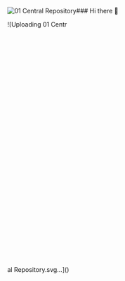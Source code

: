 ![01 Central Repository](https://github.com/mchanimb/mchanimb/assets/103463262/746bbc15-0422-4313-a6d2-d26dd4380c0f)### Hi there 👋


![Uploading 01 Centr<?xml version="1.0" encoding="utf-8"?>
<!-- Generator: Adobe Illustrator 25.2.3, SVG Export Plug-In . SVG Version: 6.00 Build 0)  -->
<svg version="1.1" id="Lager_1" xmlns="http://www.w3.org/2000/svg" xmlns:xlink="http://www.w3.org/1999/xlink" x="0px" y="0px"
	 viewBox="0 0 800 817" style="enable-background:new 0 0 800 817;" xml:space="preserve">
<style type="text/css">
	.st0{fill:#999999;}
	.st1{fill:#404040;}
	.st2{fill:none;stroke:#404040;stroke-width:4;stroke-linecap:round;stroke-linejoin:round;stroke-miterlimit:10;}
	.st3{fill:#B3E3FF;stroke:#404040;stroke-width:4;stroke-linejoin:round;stroke-miterlimit:10;}
	.st4{fill:#FFFFFF;stroke:#404040;stroke-width:4;stroke-linecap:round;stroke-linejoin:round;stroke-miterlimit:10;}
	.st5{fill:#B3E3FF;stroke:#404040;stroke-width:4;stroke-miterlimit:10;}
	.st6{fill:none;stroke:#CCCCCC;stroke-linecap:round;stroke-linejoin:round;stroke-miterlimit:10;}
</style>
<path class="st0" d="M341.2,466.2v-10.6h1.5v9.3h5v1.4L341.2,466.2L341.2,466.2z M356.7,462.6c0,2.2-1.5,3.8-3.7,3.8
	s-3.7-1.6-3.7-3.8c0-2.2,1.5-3.8,3.7-3.8S356.7,460.4,356.7,462.6z M355.3,462.6c0-1.7-1.1-2.6-2.2-2.6s-2.2,0.9-2.2,2.6
	s1.1,2.6,2.2,2.6S355.3,464.2,355.3,462.6z M360.1,462.6c0,1.6,1,2.5,2.2,2.5c1.3,0,1.8-0.9,2-1.5l1.2,0.5c-0.3,1-1.4,2.2-3.3,2.2
	c-2.1,0-3.6-1.6-3.6-3.8c0-2.2,1.6-3.8,3.6-3.8c1.9,0,2.9,1.2,3.2,2.3l-1.3,0.5c-0.2-0.7-0.7-1.5-1.9-1.5
	C361.1,460,360.1,460.9,360.1,462.6L360.1,462.6z M369.6,462.1l1.9-0.3c0.4-0.1,0.6-0.3,0.6-0.5c0-0.7-0.5-1.3-1.6-1.3
	c-1,0-1.5,0.6-1.6,1.5l-1.4-0.3c0.2-1.4,1.4-2.3,3-2.3c2.2,0,3,1.2,3,2.6v3.6c0,0.6,0.1,1,0.1,1.2h-1.4c0-0.2-0.1-0.5-0.1-1
	c-0.3,0.5-1,1.2-2.3,1.2c-1.5,0-2.4-1-2.4-2.2C367.4,463,368.4,462.2,369.6,462.1L369.6,462.1z M372.1,463.1v-0.3l-2.2,0.3
	c-0.6,0.1-1.1,0.4-1.1,1.1c0,0.5,0.4,1,1.2,1C371.2,465.2,372.1,464.7,372.1,463.1z M376.5,466.2v-10.9h1.4v10.9H376.5z
	 M388.8,461.8h-1.6v4.3h-1.5v-10.6h4c2,0,3.3,1.4,3.3,3.2c0,1.5-1,2.7-2.6,3l2.5,4.5h-1.7L388.8,461.8L388.8,461.8z M389.4,460.5
	c1.2,0,2-0.7,2-1.8s-0.8-1.8-2-1.8h-2.2v3.6L389.4,460.5L389.4,460.5z M401.6,464.1c-0.4,1.3-1.6,2.3-3.2,2.3
	c-1.9,0-3.6-1.4-3.6-3.9c0-2.3,1.6-3.8,3.4-3.8c2.2,0,3.5,1.5,3.5,3.8v0.4h-5.4c0,1.3,1,2.2,2.2,2.2s1.8-0.6,2-1.5L401.6,464.1z
	 M400.1,461.8c0-1-0.7-1.8-2-1.8c-1.2,0-1.9,0.9-2,1.8H400.1z M404.1,469v-10h1.4v1.1c0.4-0.7,1.2-1.3,2.4-1.3
	c2.2,0,3.3,1.7,3.3,3.8c0,2.1-1.2,3.8-3.4,3.8c-1.1,0-1.9-0.5-2.3-1.2v3.8L404.1,469L404.1,469z M407.7,460c-1.3,0-2.1,1.1-2.1,2.5
	c0,1.5,0.9,2.5,2.1,2.5c1.3,0,2.1-1.1,2.1-2.5S409,460,407.7,460z M420.6,462.6c0,2.2-1.5,3.8-3.7,3.8s-3.7-1.6-3.7-3.8
	c0-2.2,1.5-3.8,3.7-3.8S420.6,460.4,420.6,462.6z M419.1,462.6c0-1.7-1.1-2.6-2.2-2.6s-2.2,0.9-2.2,2.6s1.1,2.6,2.2,2.6
	S419.1,464.2,419.1,462.6z M423.7,463.9c0.1,0.8,0.7,1.3,1.7,1.3c0.8,0,1.2-0.4,1.2-1c0-0.4-0.3-0.8-0.9-0.9l-1.2-0.3
	c-1.1-0.2-1.8-1-1.8-2c0-1.2,1.2-2.3,2.6-2.3c2,0,2.6,1.3,2.7,1.9l-1.2,0.5c-0.1-0.4-0.4-1.2-1.5-1.2c-0.7,0-1.2,0.5-1.2,1
	c0,0.4,0.3,0.8,0.8,0.9l1.2,0.3c1.3,0.3,2,1.1,2,2.1s-0.9,2.2-2.6,2.2c-2,0-2.8-1.3-2.9-2.1L423.7,463.9L423.7,463.9z M431.3,455.2
	c0.6,0,1,0.4,1,1s-0.4,1-1,1s-1-0.5-1-1S430.8,455.2,431.3,455.2z M430.7,466.2V459h1.4v7.2H430.7z M437.1,459h1.6v1.3h-1.6v3.8
	c0,0.7,0.3,1,1,1c0.2,0,0.4,0,0.6-0.1v1.2c-0.1,0-0.5,0.1-1,0.1c-1.2,0-2-0.8-2-2.1v-4h-1.4V459h0.4c0.8,0,1.1-0.5,1.1-1.1v-1.2h1.3
	V459L437.1,459z M448,462.6c0,2.2-1.5,3.8-3.7,3.8s-3.7-1.6-3.7-3.8c0-2.2,1.5-3.8,3.7-3.8S448,460.4,448,462.6z M446.5,462.6
	c0-1.7-1.1-2.6-2.2-2.6s-2.2,0.9-2.2,2.6s1,2.6,2.2,2.6S446.5,464.2,446.5,462.6z M454.5,460.4h-0.6c-1.2,0-2,0.6-2,2.2v3.6h-1.4
	V459h1.4v1.3c0.5-1.1,1.4-1.4,2.2-1.4h0.5v1.5H454.5z M457.3,469.2l1.8-3.8L456,459h1.6l2.2,5l2.2-5h1.5l-4.7,10.2L457.3,469.2
	L457.3,469.2z"/>
<path class="st1" d="M501.5,778.5c2,0,3.2,1.2,3.2,2.9c0,1.1-0.7,2-1.6,2.3c1.2,0.3,1.9,1.4,1.9,2.6c0,1.7-1.3,2.9-3.3,2.9H498
	v-10.6h3.5V778.5z M501.4,783.1c1.2,0,1.9-0.7,1.9-1.7s-0.7-1.7-1.9-1.7h-1.8v3.4H501.4z M501.6,787.8c1.2,0,2-0.7,2-1.7
	s-0.6-1.7-1.9-1.7h-2.1v3.4H501.6z M514.6,785.5c0,2.2-1.5,3.8-3.7,3.8s-3.7-1.6-3.7-3.8s1.5-3.8,3.7-3.8
	C513,781.6,514.6,783.3,514.6,785.5z M513.1,785.5c0-1.7-1.1-2.6-2.3-2.6c-1.2,0-2.2,0.9-2.2,2.6c0,1.7,1.1,2.6,2.2,2.6
	C512.1,788.1,513.1,787.2,513.1,785.5z M518.9,781.9h1.6v1.3h-1.6v3.8c0,0.7,0.3,1,1,1c0.2,0,0.4,0,0.6-0.1v1.2
	c-0.1,0-0.5,0.1-1,0.1c-1.2,0-2-0.8-2-2.1v-4h-1.4v-1.3h0.4c0.8,0,1.1-0.5,1.1-1.1v-1.2h1.3L518.9,781.9L518.9,781.9z M524.5,789.1
	h-1.4v-10.9h1.4v4.5c0.5-0.8,1.4-1.1,2.2-1.1c1.7,0,2.6,1.2,2.6,2.9v4.6h-1.4v-4.3c0-1-0.4-1.8-1.7-1.8c-1.1,0-1.6,0.8-1.7,1.9
	L524.5,789.1L524.5,789.1z M536.8,791.9v-10.1h1.4v1.1c0.4-0.7,1.2-1.3,2.4-1.3c2.2,0,3.3,1.7,3.3,3.8s-1.2,3.8-3.4,3.8
	c-1.1,0-1.9-0.5-2.3-1.2v3.8h-1.4V791.9z M540.3,783c-1.3,0-2.1,1.1-2.1,2.5c0,1.5,0.9,2.5,2.1,2.5c1.3,0,2.1-1.1,2.1-2.5
	C542.5,784,541.6,783,540.3,783z M549,789.3c-1.7,0-2.7-1.3-2.7-2.9v-4.5h1.4v4.3c0,1,0.4,1.9,1.6,1.9c1.1,0,1.7-0.8,1.7-1.8v-4.4
	h1.4v5.9c0,0.6,0,1.1,0.1,1.3h-1.4c0-0.2-0.1-0.6-0.1-0.9C550.7,789,549.8,789.3,549,789.3L549,789.3z M556.2,786.8
	c0.1,0.8,0.7,1.3,1.7,1.3c0.8,0,1.2-0.5,1.2-1s-0.3-0.8-0.9-0.9L557,786c-1.1-0.2-1.8-1-1.8-2c0-1.2,1.2-2.3,2.6-2.3
	c2,0,2.6,1.3,2.7,1.9l-1.2,0.5c-0.1-0.4-0.4-1.2-1.5-1.2c-0.7,0-1.2,0.5-1.2,1c0,0.4,0.3,0.8,0.8,0.9l1.2,0.3c1.3,0.3,2,1.1,2,2.1
	s-0.9,2.2-2.6,2.2c-2,0-2.8-1.3-2.9-2.1L556.2,786.8L556.2,786.8z M564.5,789.1h-1.4v-10.9h1.4v4.5c0.5-0.8,1.4-1.1,2.2-1.1
	c1.7,0,2.6,1.2,2.6,2.9v4.6h-1.4v-4.3c0-1-0.4-1.8-1.7-1.8c-1.1,0-1.6,0.8-1.7,1.9L564.5,789.1L564.5,789.1z M578.6,787
	c-0.4,1.3-1.6,2.3-3.2,2.3c-1.9,0-3.6-1.4-3.6-3.9c0-2.3,1.6-3.8,3.4-3.8c2.2,0,3.5,1.5,3.5,3.8v0.4h-5.4c0,1.3,1,2.2,2.2,2.2
	s1.8-0.6,2-1.5L578.6,787z M577.2,784.7c0-1-0.7-1.8-2-1.8c-1.2,0-1.9,0.9-2,1.8H577.2z M586.3,788c-0.3,0.7-1.1,1.3-2.2,1.3
	c-2.1,0-3.4-1.7-3.4-3.8c0-2,1.4-3.8,3.4-3.8c1.3,0,2,0.6,2.2,1.2v-4.7h1.4v9.5c0,0.7,0.1,1.2,0.1,1.3h-1.4
	C586.4,788.8,586.3,788.5,586.3,788z M584.2,788c1.3,0,2.1-1.1,2.1-2.6s-0.8-2.5-2.1-2.5s-2.1,1-2.1,2.5
	C582,786.9,582.8,788,584.2,788z M597.2,781.9h1.6v1.3h-1.6v3.8c0,0.7,0.3,1,1,1c0.2,0,0.4,0,0.6-0.1v1.2c-0.1,0-0.5,0.1-1,0.1
	c-1.2,0-2-0.8-2-2.1v-4h-1.4v-1.3h0.4c0.8,0,1.1-0.5,1.1-1.1v-1.2h1.3L597.2,781.9L597.2,781.9z M608,785.5c0,2.2-1.5,3.8-3.7,3.8
	s-3.7-1.6-3.7-3.8s1.5-3.8,3.7-3.8S608,783.3,608,785.5z M606.6,785.5c0-1.7-1.1-2.6-2.2-2.6s-2.2,0.9-2.2,2.6
	c0,1.7,1.1,2.6,2.2,2.6S606.6,787.2,606.6,785.5z M488.6,803.5c0,1.6,1,2.5,2.2,2.5c1.3,0,1.8-0.9,2-1.5l1.2,0.5
	c-0.3,1-1.4,2.2-3.3,2.2c-2.1,0-3.6-1.7-3.6-3.8c0-2.2,1.6-3.8,3.6-3.8c1.9,0,2.9,1.2,3.2,2.3l-1.3,0.5c-0.2-0.7-0.7-1.5-1.9-1.5
	C489.6,801,488.6,801.8,488.6,803.5L488.6,803.5z M502.7,805c-0.4,1.3-1.6,2.3-3.2,2.3c-1.9,0-3.6-1.4-3.6-3.9
	c0-2.3,1.6-3.8,3.4-3.8c2.2,0,3.5,1.5,3.5,3.8v0.4h-5.4c0,1.3,1,2.2,2.2,2.2s1.8-0.6,2-1.5L502.7,805z M501.2,802.7
	c0-1-0.7-1.8-2-1.8c-1.2,0-1.9,0.9-2,1.8H501.2z M506.7,807.1h-1.4v-7.2h1.4v1c0.5-0.9,1.4-1.2,2.2-1.2c1.7,0,2.6,1.2,2.6,2.9v4.6
	H510v-4.3c0-1-0.4-1.8-1.7-1.8c-1.1,0-1.7,0.9-1.7,2v4H506.7z M516.3,799.9h1.6v1.3h-1.6v3.8c0,0.7,0.3,1,1,1c0.2,0,0.4,0,0.6-0.1
	v1.2c-0.1,0-0.5,0.1-1,0.1c-1.2,0-2-0.8-2-2.1v-4h-1.4v-1.3h0.4c0.8,0,1.1-0.5,1.1-1.1v-1.2h1.3L516.3,799.9L516.3,799.9z
	 M524.4,801.3h-0.6c-1.2,0-2,0.6-2,2.2v3.6h-1.4v-7.2h1.4v1.3c0.5-1.1,1.4-1.4,2.2-1.4h0.5v1.5L524.4,801.3z M528.4,803l1.9-0.3
	c0.4-0.1,0.6-0.3,0.6-0.5c0-0.7-0.5-1.3-1.6-1.3c-1,0-1.5,0.6-1.6,1.5l-1.4-0.3c0.2-1.4,1.4-2.3,3-2.3c2.2,0,3,1.2,3,2.6v3.6
	c0,0.6,0.1,1,0.1,1.2H531c0-0.2-0.1-0.5-0.1-1c-0.3,0.5-1,1.2-2.3,1.2c-1.5,0-2.4-1-2.4-2.2C526.2,803.9,527.1,803.1,528.4,803z
	 M530.9,804v-0.3l-2.2,0.3c-0.6,0.1-1.1,0.4-1.1,1.1c0,0.5,0.4,1,1.2,1C529.9,806.1,530.9,805.6,530.9,804z M535.2,807.1v-10.9h1.4
	v10.9H535.2z M548.3,801.3h-0.6c-1.2,0-2,0.6-2,2.2v3.6h-1.4v-7.2h1.4v1.3c0.5-1.1,1.4-1.4,2.2-1.4h0.5v1.5L548.3,801.3z M556.7,805
	c-0.4,1.3-1.6,2.3-3.2,2.3c-1.9,0-3.6-1.4-3.6-3.9c0-2.3,1.6-3.8,3.4-3.8c2.2,0,3.5,1.5,3.5,3.8v0.4h-5.4c0,1.3,1,2.2,2.2,2.2
	s1.8-0.6,2-1.5L556.7,805z M555.3,802.7c0-1-0.7-1.8-2-1.8c-1.2,0-1.9,0.9-2,1.8H555.3z M559.3,809.9v-10.1h1.4v1.1
	c0.4-0.7,1.2-1.3,2.4-1.3c2.2,0,3.3,1.7,3.3,3.8s-1.2,3.8-3.4,3.8c-1.1,0-1.9-0.5-2.3-1.2v3.8h-1.4V809.9z M562.9,801
	c-1.3,0-2.1,1.1-2.1,2.5c0,1.5,0.9,2.5,2.1,2.5c1.3,0,2.1-1.1,2.1-2.5C565,802,564.2,801,562.9,801z M575.8,803.5
	c0,2.2-1.5,3.8-3.7,3.8s-3.7-1.6-3.7-3.8s1.5-3.8,3.7-3.8S575.8,801.3,575.8,803.5z M574.3,803.5c0-1.7-1.1-2.6-2.2-2.6
	s-2.2,0.9-2.2,2.6c0,1.7,1,2.6,2.2,2.6S574.3,805.2,574.3,803.5z M578.9,804.8c0.1,0.8,0.7,1.3,1.7,1.3c0.8,0,1.2-0.5,1.2-1
	s-0.3-0.8-0.9-0.9l-1.2-0.3c-1.1-0.2-1.8-1-1.8-2c0-1.2,1.2-2.3,2.6-2.3c2,0,2.6,1.3,2.7,1.9L582,802c-0.1-0.4-0.4-1.2-1.5-1.2
	c-0.7,0-1.2,0.5-1.2,1c0,0.4,0.3,0.8,0.8,0.9l1.2,0.3c1.3,0.3,2,1.1,2,2.1s-0.9,2.2-2.6,2.2c-2,0-2.8-1.3-2.9-2.1L578.9,804.8
	L578.9,804.8z M586.5,796.1c0.6,0,1,0.4,1,1s-0.4,1-1,1s-1-0.5-1-1S586,796.1,586.5,796.1z M585.8,807.1v-7.2h1.4v7.2H585.8z
	 M592.3,799.9h1.6v1.3h-1.6v3.8c0,0.7,0.3,1,1,1c0.2,0,0.4,0,0.6-0.1v1.2c-0.1,0-0.5,0.1-1,0.1c-1.2,0-2-0.8-2-2.1v-4h-1.4v-1.3h0.4
	c0.8,0,1.1-0.5,1.1-1.1v-1.2h1.3L592.3,799.9L592.3,799.9z M603.2,803.5c0,2.2-1.5,3.8-3.7,3.8s-3.7-1.6-3.7-3.8s1.5-3.8,3.7-3.8
	S603.2,801.3,603.2,803.5z M601.7,803.5c0-1.7-1.1-2.6-2.2-2.6s-2.2,0.9-2.2,2.6c0,1.7,1,2.6,2.2,2.6S601.7,805.2,601.7,803.5z
	 M609.7,801.3h-0.6c-1.2,0-2,0.6-2,2.2v3.6h-1.4v-7.2h1.4v1.3c0.5-1.1,1.4-1.4,2.2-1.4h0.5v1.5L609.7,801.3z M612.4,810.1l1.8-3.8
	l-3.1-6.4h1.6l2.2,5l2.2-5h1.5l-4.7,10.2H612.4z"/>
<path class="st2" d="M608.4,633.6v-23.5 M619.3,624.9l-10.9,10.8l-10.8-10.8"/>
<path class="st3" d="M560.4,539.2h96v50h-96V539.2z"/>
<path class="st4" d="M189.8,676.7h397.6"/>
<circle class="st4" cx="278.7" cy="676.7" r="21"/>
<circle class="st4" cx="388.6" cy="676.7" r="21"/>
<circle class="st4" cx="168.8" cy="676.7" r="21"/>
<circle class="st5" cx="498.5" cy="676.7" r="21"/>
<circle class="st5" cx="608.4" cy="676.7" r="21"/>
<path class="st2" d="M576.6,739.5c11.6,0,21-9.4,21-21 M576.6,739.5c-11.6,0-21,9.4-21,21 M534.6,739.5c11.6,0,21,9.4,21,21
	 M534.6,739.5c-11.6,0-21-9.4-21-21"/>
<path class="st0" d="M333,14c0-3.6,2.6-5.5,5.3-5.5c2.4,0,4.1,1.3,4.7,3.4l-1.4,0.5c-0.4-1.6-1.6-2.5-3.3-2.5
	c-1.9,0-3.8,1.4-3.8,4.2s1.8,4.2,3.8,4.2c1.8,0,3-1.1,3.4-2.5l1.3,0.5c-0.6,2-2.2,3.4-4.7,3.4C335.5,19.6,333,17.6,333,14z
	 M351.5,17.3c-0.4,1.3-1.6,2.3-3.2,2.3c-1.9,0-3.6-1.4-3.6-3.9c0-2.3,1.6-3.8,3.4-3.8c2.2,0,3.5,1.5,3.5,3.8v0.4h-5.4
	c0,1.3,1,2.2,2.2,2.2s1.8-0.6,2-1.5L351.5,17.3z M350,15c0-1-0.7-1.8-2-1.8c-1.2,0-1.9,0.9-2,1.8H350z M355.5,19.3h-1.4v-7.2h1.4v1
	c0.5-0.9,1.4-1.2,2.2-1.2c1.7,0,2.6,1.2,2.6,2.9v4.6h-1.4V15c0-1-0.4-1.8-1.7-1.8c-1.1,0-1.7,0.9-1.7,2V19.3z M365.1,12.1h1.6v1.3
	h-1.6v3.7c0,0.7,0.3,1,1,1c0.2,0,0.4,0,0.6-0.1v1.2c-0.1,0-0.5,0.1-1,0.1c-1.2,0-2-0.8-2-2.1v-4h-1.4v-1.3h0.4
	c0.8,0,1.1-0.5,1.1-1.1v-1h1.3C365.1,9.8,365.1,12.1,365.1,12.1z M373.2,13.5h-0.6c-1.2,0-2,0.6-2,2.2v3.6h-1.4v-7.2h1.4v1.3
	c0.5-1.1,1.4-1.4,2.2-1.4h0.5v1.5L373.2,13.5z M377.2,15.2l1.9-0.3c0.4-0.1,0.6-0.3,0.6-0.5c0-0.7-0.5-1.3-1.6-1.3
	c-1,0-1.5,0.6-1.6,1.5l-1.4-0.3c0.2-1.4,1.4-2.3,3-2.3c2.2,0,3,1.2,3,2.6v3.6c0,0.6,0.1,1,0.1,1.2h-1.4c0-0.2-0.1-0.5-0.1-1
	c-0.3,0.5-1,1.2-2.3,1.2c-1.5,0-2.4-1-2.4-2.2C375,16.1,375.9,15.4,377.2,15.2L377.2,15.2z M379.7,16.2v-0.3l-2.2,0.3
	c-0.6,0.1-1.1,0.4-1.1,1.1c0,0.5,0.4,1,1.2,1C378.7,18.4,379.7,17.8,379.7,16.2z M384,19.3V8.5h1.4v10.9L384,19.3L384,19.3z
	 M396.3,15h-1.6v4.3h-1.5V8.7h4c2,0,3.3,1.4,3.3,3.2c0,1.5-1,2.7-2.6,3l2.5,4.5h-1.7L396.3,15L396.3,15z M397,13.7
	c1.2,0,2-0.7,2-1.8s-0.8-1.8-2-1.8h-2.2v3.6H397z M409.1,17.3c-0.4,1.3-1.6,2.3-3.2,2.3c-1.9,0-3.6-1.4-3.6-3.9
	c0-2.3,1.6-3.8,3.4-3.8c2.2,0,3.5,1.5,3.5,3.8v0.4h-5.4c0,1.3,1,2.2,2.2,2.2s1.8-0.6,2-1.5L409.1,17.3z M407.7,15c0-1-0.7-1.8-2-1.8
	c-1.2,0-1.9,0.9-2,1.8H407.7z M411.7,22.2V12.1h1.4v1.1c0.4-0.7,1.2-1.3,2.4-1.3c2.2,0,3.3,1.7,3.3,3.8s-1.2,3.8-3.4,3.8
	c-1.1,0-1.9-0.5-2.3-1.2v3.8h-1.4V22.2z M415.2,13.2c-1.3,0-2.1,1.1-2.1,2.5c0,1.5,0.9,2.5,2.1,2.5c1.3,0,2.1-1.1,2.1-2.5
	S416.5,13.2,415.2,13.2z M428.1,15.7c0,2.2-1.5,3.8-3.7,3.8s-3.7-1.6-3.7-3.8s1.5-3.8,3.7-3.8S428.1,13.5,428.1,15.7z M426.7,15.7
	c0-1.7-1.1-2.6-2.2-2.6s-2.2,0.9-2.2,2.6s1.1,2.6,2.2,2.6S426.7,17.4,426.7,15.7z M431.3,17c0.1,0.8,0.7,1.3,1.7,1.3
	c0.8,0,1.2-0.4,1.2-1c0-0.4-0.3-0.8-0.9-0.9l-1.2-0.3c-1.1-0.2-1.8-1-1.8-2c0-1.2,1.2-2.3,2.6-2.3c2,0,2.6,1.3,2.7,1.9l-1.2,0.5
	c-0.1-0.4-0.4-1.2-1.5-1.2c-0.7,0-1.2,0.5-1.2,1c0,0.4,0.3,0.8,0.8,0.9l1.2,0.3c1.3,0.3,2,1.1,2,2.1s-0.9,2.2-2.6,2.2
	c-2,0-2.8-1.3-2.9-2.1L431.3,17L431.3,17z M438.9,8.4c0.6,0,1,0.4,1,1s-0.4,1-1,1s-1-0.5-1-1C437.9,8.8,438.3,8.4,438.9,8.4z
	 M438.2,19.3v-7.2h1.4v7.2H438.2z M444.6,12.1h1.6v1.3h-1.6v3.7c0,0.7,0.3,1,1,1c0.2,0,0.4,0,0.6-0.1v1.2c-0.1,0-0.5,0.1-1,0.1
	c-1.2,0-2-0.8-2-2.1v-4h-1.4v-1.3h0.4c0.8,0,1.1-0.5,1.1-1.1v-1h1.3C444.6,9.8,444.6,12.1,444.6,12.1z M455.5,15.7
	c0,2.2-1.5,3.8-3.7,3.8s-3.7-1.6-3.7-3.8s1.5-3.8,3.7-3.8S455.5,13.5,455.5,15.7z M454.1,15.7c0-1.7-1.1-2.6-2.2-2.6
	s-2.2,0.9-2.2,2.6s1.1,2.6,2.2,2.6S454.1,17.4,454.1,15.7z M462.1,13.5h-0.6c-1.2,0-2,0.6-2,2.2v3.6h-1.4v-7.2h1.4v1.3
	c0.5-1.1,1.4-1.4,2.2-1.4h0.5v1.5L462.1,13.5z M464.8,22.3l1.8-3.8l-3.1-6.4h1.6l2.2,5l2.2-5h1.5l-4.7,10.2
	C466.3,22.3,464.8,22.3,464.8,22.3z"/>
<path class="st6" d="M131.4,352.7h541.4"/>
<path class="st2" d="M498.5,185.6v-23.5 M509.4,176.9l-10.9,10.8l-10.9-10.8"/>
<path class="st3" d="M450.5,91.2h96v50h-96V91.2z"/>
<path class="st4" d="M299.7,228.7h177.8"/>
<circle class="st4" cx="278.7" cy="228.7" r="21"/>
<circle class="st4" cx="388.6" cy="228.7" r="21"/>
<circle class="st4" cx="498.5" cy="228.7" r="21"/>
<g>
	<path d="M484.1,122.4v-10h2l2.4,7.1c0.2,0.7,0.4,1.2,0.5,1.5c0.1-0.4,0.3-0.9,0.5-1.6l2.4-7h1.8v10h-1.3V114l-2.9,8.4h-1.2
		l-2.9-8.5v8.5H484.1z"/>
	<path d="M501.1,121.5c-0.5,0.4-0.9,0.7-1.3,0.8c-0.4,0.2-0.9,0.2-1.4,0.2c-0.8,0-1.4-0.2-1.8-0.6s-0.6-0.9-0.6-1.5
		c0-0.4,0.1-0.7,0.2-1c0.2-0.3,0.4-0.5,0.6-0.7c0.3-0.2,0.6-0.3,0.9-0.4c0.2-0.1,0.6-0.1,1.1-0.2c1-0.1,1.7-0.3,2.2-0.4
		c0-0.2,0-0.3,0-0.3c0-0.5-0.1-0.9-0.3-1.1c-0.3-0.3-0.8-0.4-1.4-0.4s-1,0.1-1.3,0.3c-0.3,0.2-0.5,0.6-0.6,1.1l-1.2-0.2
		c0.1-0.5,0.3-0.9,0.5-1.2c0.3-0.3,0.6-0.6,1.1-0.7c0.5-0.2,1-0.3,1.6-0.3s1.1,0.1,1.5,0.2s0.7,0.3,0.9,0.6c0.2,0.2,0.3,0.5,0.4,0.8
		c0,0.2,0.1,0.6,0.1,1.1v1.6c0,1.1,0,1.9,0.1,2.2c0.1,0.3,0.2,0.6,0.3,0.9h-1.3C501.2,122.2,501.1,121.9,501.1,121.5z M501,118.8
		c-0.4,0.2-1.1,0.3-2,0.5c-0.5,0.1-0.9,0.2-1.1,0.2s-0.4,0.2-0.5,0.4c-0.1,0.2-0.2,0.4-0.2,0.6c0,0.3,0.1,0.6,0.4,0.8
		c0.2,0.2,0.6,0.3,1.1,0.3s0.9-0.1,1.3-0.3c0.4-0.2,0.6-0.5,0.8-0.9c0.1-0.3,0.2-0.7,0.2-1.2V118.8z"/>
	<path d="M504.8,113.8v-1.4h1.2v1.4H504.8z M504.8,122.4v-7.3h1.2v7.3H504.8z"/>
	<path d="M508.6,122.4v-7.3h1.1v1c0.5-0.8,1.3-1.2,2.3-1.2c0.4,0,0.8,0.1,1.2,0.2c0.4,0.2,0.6,0.4,0.8,0.6s0.3,0.6,0.4,0.9
		c0,0.2,0.1,0.6,0.1,1.2v4.5h-1.2v-4.4c0-0.5,0-0.9-0.1-1.1s-0.3-0.4-0.5-0.6c-0.2-0.1-0.5-0.2-0.9-0.2c-0.5,0-1,0.2-1.4,0.5
		s-0.6,1-0.6,1.9v4H508.6z"/>
</g>
<g>
	<path d="M592.5,570.4v-10h2l2.4,7.1c0.2,0.7,0.4,1.2,0.5,1.5c0.1-0.4,0.3-0.9,0.5-1.6l2.4-7h1.8v10h-1.3V562l-2.9,8.4h-1.2
		l-2.9-8.5v8.5H592.5z"/>
	<path d="M609.5,569.5c-0.5,0.4-0.9,0.7-1.3,0.8c-0.4,0.2-0.9,0.2-1.4,0.2c-0.8,0-1.4-0.2-1.8-0.6c-0.4-0.4-0.6-0.9-0.6-1.5
		c0-0.4,0.1-0.7,0.2-1c0.2-0.3,0.4-0.5,0.6-0.7c0.3-0.2,0.6-0.3,0.9-0.4c0.2-0.1,0.6-0.1,1.1-0.2c1-0.1,1.7-0.3,2.2-0.4
		c0-0.2,0-0.3,0-0.3c0-0.5-0.1-0.9-0.3-1.1c-0.3-0.3-0.8-0.4-1.4-0.4c-0.6,0-1,0.1-1.3,0.3c-0.3,0.2-0.5,0.6-0.6,1.1l-1.2-0.2
		c0.1-0.5,0.3-0.9,0.5-1.2c0.3-0.3,0.6-0.6,1.1-0.7c0.5-0.2,1-0.3,1.6-0.3s1.1,0.1,1.5,0.2s0.7,0.3,0.9,0.6c0.2,0.2,0.3,0.5,0.4,0.8
		c0,0.2,0.1,0.6,0.1,1.1v1.6c0,1.1,0,1.9,0.1,2.2c0.1,0.3,0.2,0.6,0.3,0.9h-1.3C609.6,570.2,609.5,569.9,609.5,569.5z M609.4,566.8
		c-0.4,0.2-1.1,0.3-2,0.5c-0.5,0.1-0.9,0.2-1.1,0.2c-0.2,0-0.4,0.2-0.5,0.4c-0.1,0.2-0.2,0.4-0.2,0.6c0,0.3,0.1,0.6,0.4,0.8
		c0.2,0.2,0.6,0.3,1.1,0.3s0.9-0.1,1.3-0.3c0.4-0.2,0.6-0.5,0.8-0.9c0.1-0.3,0.2-0.7,0.2-1.2V566.8z"/>
	<path d="M613.2,561.8v-1.4h1.2v1.4H613.2z M613.2,570.4v-7.3h1.2v7.3H613.2z"/>
	<path d="M617,570.4v-7.3h1.1v1c0.5-0.8,1.3-1.2,2.3-1.2c0.4,0,0.8,0.1,1.2,0.2c0.4,0.2,0.6,0.4,0.8,0.6c0.2,0.2,0.3,0.6,0.4,0.9
		c0,0.2,0.1,0.6,0.1,1.2v4.5h-1.2v-4.4c0-0.5,0-0.9-0.1-1.1s-0.3-0.4-0.5-0.6c-0.2-0.1-0.5-0.2-0.9-0.2c-0.5,0-1,0.2-1.4,0.5
		c-0.4,0.3-0.6,1-0.6,1.9v4H617z"/>
</g>
</svg>
al Repository.svg…]()


<!--
**mchanimb/mchanimb** is a ✨ _special_ ✨ repository because its `README.md` (this file) appears on your GitHub profile.

Here are some ideas to get you started:

- 🔭 I’m currently working on ...
- 🌱 I’m currently learning ...
- 👯 I’m looking to collaborate on ...
- 🤔 I’m looking for help with ...
- 💬 Ask me about ...
- 📫 How to reach me: ...
- 😄 Pronouns: ...
- ⚡ Fun fact: ...
-->
